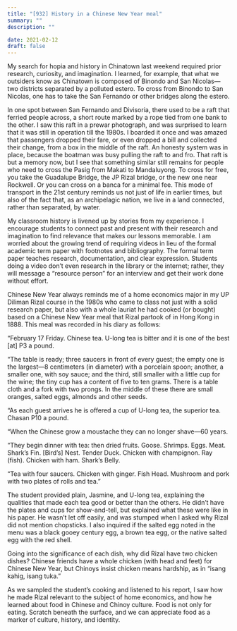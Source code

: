```yaml
---
title: "[932] History in a Chinese New Year meal"
summary: ""
description: ""

date: 2021-02-12
draft: false
---
```



My search for hopia and history in Chinatown last weekend required prior research, curiosity, and imagination. I learned, for example, that what we outsiders know as Chinatown is composed of Binondo and San Nicolas—two districts separated by a polluted estero. To cross from Binondo to San Nicolas, one has to take the San Fernando or other bridges along the estero.

In one spot between San Fernando and Divisoria, there used to be a raft that ferried people across, a short route marked by a rope tied from one bank to the other. I saw this raft in a prewar photograph, and was surprised to learn that it was still in operation till the 1980s. I boarded it once and was amazed that passengers dropped their fare, or even dropped a bill and collected their change, from a box in the middle of the raft. An honesty system was in place, because the boatman was busy pulling the raft to and fro. That raft is but a memory now, but I see that something similar still remains for people who need to cross the Pasig from Makati to Mandaluyong. To cross for free, you take the Guadalupe Bridge, the JP Rizal bridge, or the new one near Rockwell. Or you can cross on a banca for a minimal fee. This mode of transport in the 21st century reminds us not just of life in earlier times, but also of the fact that, as an archipelagic nation, we live in a land connected, rather than separated, by water.

My classroom history is livened up by stories from my experience. I encourage students to connect past and present with their research and imagination to find relevance that makes our lessons memorable. I am worried about the growing trend of requiring videos in lieu of the formal academic term paper with footnotes and bibliography. The formal term paper teaches research, documentation, and clear expression. Students doing a video don’t even research in the library or the internet; rather, they will message a “resource person” for an interview and get their work done without effort.

Chinese New Year always reminds me of a home economics major in my UP Diliman Rizal course in the 1980s who came to class not just with a solid research paper, but also with a whole lauriat he had cooked (or bought) based on a Chinese New Year meal that Rizal partook of in Hong Kong in 1888. This meal was recorded in his diary as follows:

“February 17 Friday. Chinese tea. U-long tea is bitter and it is one of the best [at] P3 a pound.

“The table is ready; three saucers in front of every guest; the empty one is the largest—8 centimeters (in diameter) with a porcelain spoon; another, a smaller one, with soy sauce; and the third, still smaller with a little cup for the wine; the tiny cup has a content of five to ten grams. There is a table cloth and a fork with two prongs. In the middle of these there are small oranges, salted eggs, almonds and other seeds.

“As each guest arrives he is offered a cup of U-long tea, the superior tea. Chasan P10 a pound.

“When the Chinese grow a moustache they can no longer shave—60 years.

“They begin dinner with tea: then dried fruits. Goose. Shrimps. Eggs. Meat. Shark’s Fin. [Bird’s] Nest. Tender Duck. Chicken with champignon. Ray (fish). Chicken with ham. Shark’s Belly.

“Tea with four saucers. Chicken with ginger. Fish Head. Mushroom and pork with two plates of rolls and tea.”

The student provided plain, Jasmine, and U-long tea, explaining the qualities that made each tea good or better than the others. He didn’t have the plates and cups for show-and-tell, but explained what these were like in his paper. He wasn’t let off easily, and was stumped when I asked why Rizal did not mention chopsticks. I also inquired if the salted egg noted in the menu was a black gooey century egg, a brown tea egg, or the native salted egg with the red shell.

Going into the significance of each dish, why did Rizal have two chicken dishes? Chinese friends have a whole chicken (with head and feet) for Chinese New Year, but Chinoys insist chicken means hardship, as in “isang kahig, isang tuka.”

As we sampled the student’s cooking and listened to his report, I saw how he made Rizal relevant to the subject of home economics, and how he learned about food in Chinese and Chinoy culture. Food is not only for eating. Scratch beneath the surface, and we can appreciate food as a marker of culture, history, and identity.
